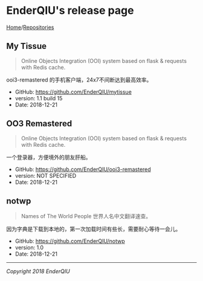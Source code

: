 # EnderQIU's release page
[Home](https://www.enderqiu.cn/)/[Repositories](https://github.com/EnderQIU?tab=repositories)

## My Tissue
> Online Objects Integration (OOI) system based on flask & requests with Redis cache.


ooi3-remastered 的手机客户端，24x7不间断达到最高效率。
- GitHub: https://github.com/EnderQIU/mytissue
- version: 1.1 build 15
- Date: 2018-12-21

## OO3 Remastered
> Online Objects Integration (OOI) system based on flask & requests with Redis cache.


一个登录器，方便境外的朋友肝船。
- GitHub: https://github.com/EnderQIU/ooi3-remastered
- version: NOT SPECIFIED
- Date: 2018-12-21

## notwp
> Names of The World People 世界人名中文翻译速查。


因为字典是下载到本地的，第一次加载时间有些长，需要耐心等待一会儿。
- GitHub: https://github.com/EnderQIU/notwp
- version: 1.0
- Date: 2018-12-21


<!-- End of Content -->
- - -
_Copyright 2018 EnderQIU_

